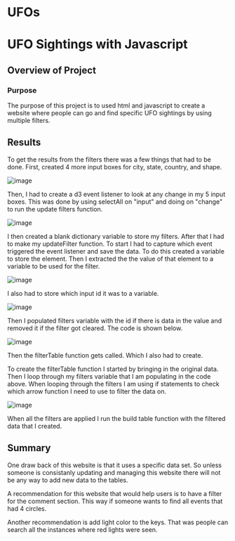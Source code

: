 # UFOs

# UFO Sightings with Javascript

## Overview of Project

### Purpose

The purpose of this project is to used html and javascript to create a website where people can go and find specific UFO sightings by using multiple filters.

## Results

To get the results from the filters there was a few things that had to be done. First, created 4 more input boxes for city, state, country, and shape.

![image](https://user-images.githubusercontent.com/92827264/154873364-aed1204b-57e7-43fa-8d39-d69a693208e9.png)

Then, I had to create a d3 event listener to look at any change in my 5 input boxes. This was done by using selectAll on "input" and doing on "change" to run the update filters function. 

![image](https://user-images.githubusercontent.com/92827264/154873281-25fb32bf-ab03-4af7-bb2f-ddd1ce5736df.png)

I then created a blank dictionary variable to store my filters. After that I had to make my updateFilter function. To start I had to capture which event triggered the event listener and save the data. To do this created a variable to store the element. Then I extracted the the value of that element to a variable to be used for the filter.

![image](https://user-images.githubusercontent.com/92827264/154873717-08952fea-06c1-4fc8-961a-d0c0c8ff1026.png)

I also had to store which input id it was to a variable.

![image](https://user-images.githubusercontent.com/92827264/154873787-01c947d1-c4fa-4d6c-92f0-a6d07a150911.png)

Then I populated filters variable with the id if there is data in the value and removed it if the filter got cleared. The code is shown below.

![image](https://user-images.githubusercontent.com/92827264/154873913-2f7f4e35-3586-4e23-a025-af6fdd56db2b.png)

Then the filterTable function gets called. Which I also had to create.

To create the filterTable function I started by bringing in the original data. Then I loop through my filters variable that I am populating in the code above. When looping through the filters I am using if statements to check which arrow function I need to use to filter the data on.

![image](https://user-images.githubusercontent.com/92827264/154874274-eb3b1f28-4fe5-45b6-984c-d879e250b20e.png)

When all the filters are applied I run the build table function with the filtered data that I created.

## Summary

One draw back of this website is that it uses a specific data set. So unless someone is consistanly updating and managing this website there will not be any way to add new data to the tables.


A recommendation for this website that would help users is to have a filter for the comment section. This way if someone wants to find all events that had 4 circles.

Another recommendation is add light color to the keys. That was people can search all the instances where red lights were seen.
